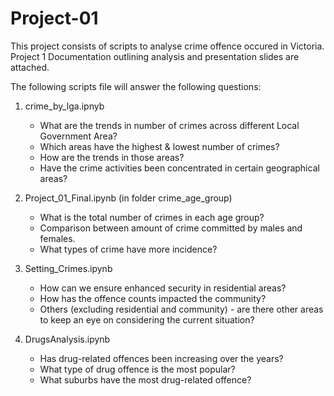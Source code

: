 # Project-01

This project consists of scripts to analyse crime offence occured in Victoria.
Project 1 Documentation outlining analysis and presentation slides are attached. 

The following scripts file will answer the following questions: 
  1. crime_by_lga.ipnyb
      - What are the trends in number of crimes across different Local Government Area?
      - Which areas have the highest & lowest number of crimes?
      - How are the trends in those areas?
      - Have the crime activities been concentrated in certain geographical areas?

  2. Project_01_Final.ipynb (in folder crime_age_group)
      - What is the total number of crimes in each age group?
      - Comparison between amount of crime committed by males and females.
      - What types of crime have more incidence?

  3. Setting_Crimes.ipynb
      - How can we ensure enhanced security in residential areas?
      - How has the offence counts impacted the community?
      - Others (excluding residential and community) - are there other areas to keep an eye on considering the current situation?

  4. DrugsAnalysis.ipynb
     - Has drug-related offences been increasing over the years?
     - What type of drug offence is the most popular?
     - What suburbs have the most drug-related offence?

